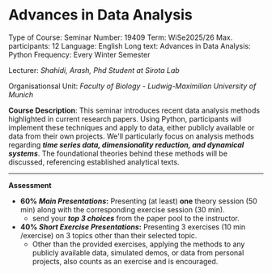 # Advances in Data Analysis 

Type of Course: Seminar
Number: 19409
Term: WiSe2025/26
Max. participants: 12
Language: English
Long text: Advances in Data Analysis: Python
Frequency: Every Winter Semester

Lecturer:
*Shahidi, Arash, Phd Student at Sirota Lab*

Organisationsal Unit:
*Faculty of Biology - Ludwig-Maximilian University of Munich*

**Course Description**:
	This seminar introduces recent data analysis methods highlighted in current research papers. Using Python, participants will  implement these techniques and apply to data, either publicly available or data from their own projects. We'll particularly focus on analysis methods regarding ***time series data, dimensionality reduction, and dynamical systems***. The foundational theories behind these methods will be discussed, referencing established analytical texts.


****
**Assessment**
- **60% *Main Presentations*:**
	Presenting (at least) **one** theory session (50 min) along with the corresponding exercise session (30 min).
	- send your ***top 3 choices***  from the paper pool to the instructor.
- **40% *Short Exercise Presentations*:**
	Presenting 3 exercises (10 min /exercise) on 3 topics other than their selected topic.
	- Other than the provided exercises, applying the methods to any publicly available data, simulated demos, or data from personal projects, also counts as an exercise and is encouraged.
